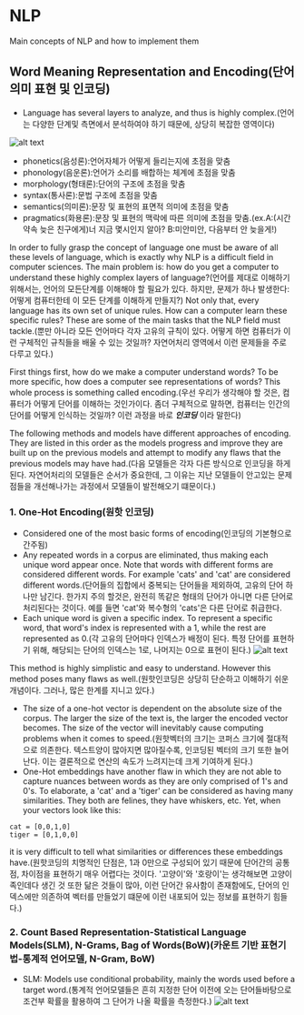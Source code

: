 # NLP
Main concepts of NLP and how to implement them

## Word Meaning Representation and Encoding(단어의미 표현 및 인코딩)
- Language has several layers to analyze, and thus is highly complex.(언어는 다양한 단계및 측면에서 분석하여야 하기 때문에, 상당히 복잡한 영역이다)

![alt text](https://upload.wikimedia.org/wikipedia/commons/7/79/Major_levels_of_linguistic_structure.svg)

- phonetics(음성론):언어자체가 어떻게 들리는지에 초점을 맞춤
- phonology(음운론):언어가 소리를 배합하는 체계에 초점을 맞춤
- morphology(형태론):단어의 구조에 초점을 맞춤
- syntax(통사론):문법 구조에 초점을 맞춤
- semantics(의미론):문장 및 표현의 표면적 의미에 초점을 맞춤
- pragmatics(화용론):문장 및 표현의 맥락에 따른 의미에 초점을 맞춤.(ex.A:(시간약속 늦은 친구에게)너 지금 몇시인지 알아? B:미안미안, 다음부터 안 늦을게!)

In order to fully grasp the concept of language one must be aware of all these levels of language, which is exactly why NLP is a difficult field in computer sciences. The main problem is: how do you get a computer to understand these highly complex layers of language?(언어를 제대로 이해하기 위해서는, 언어의 모든단계를 이해해야 할 필요가 있다. 하지만, 문제가 하나 발생한다: 어떻게 컴퓨터한테 이 모든 단계를 이해하게 만들지?)
Not only that, every language has its own set of unique rules. How can a computer learn these specific rules? These are some of the main tasks that the NLP field must tackle.(뿐만 아니라 모든 언어마다 각자 고유의 규칙이 있다. 어떻게 하면 컴퓨터가 이런 구체적인 규칙들을 배울 수 있는 것일까? 자연어처리 영역에서 이런 문제들을 주로 다루고 있다.)

First things first, how do we make a computer understand words? To be more specific, how does a computer see representations of words? This whole process is something called encoding.(우선 우리가 생각해야 할 것은, 컴퓨터가 어떻게 단어를 이해하는 것인가이다. 좀더 구체적으로 말하면, 컴퓨터는 인간의 단어를 어떻게 인식하는 것일까? 이런 과정을 바로 ***인코딩*** 이라 말한다)

The following methods and models have different approaches of encoding. They are listed in this order as the models progress and improve they are built up on the previous models and attempt to modify any flaws that the previous models may have had.(다음 모델들은 각자 다른 방식으로 인코딩을 하게 된다. 자연어처리의 모델들은 순서가 중요한데, 그 이유는 지난 모델들이 안고있는 문제점들을 개선해나가는 과정에서 모델들이 발전해오기 떄문이다.)

### 1. One-Hot Encoding(원핫 인코딩)
- Considered one of the most basic forms of encoding(인코딩의 기본형으로 간주됨)
- Any repeated words in a corpus are eliminated, thus making each unique word appear once. Note that words with different forms are considered different words. For example 'cats' and 'cat' are considered different words.(단어들의 집합에서 중복되는 단어들을 제외하여, 고유의 단어 하나만 남긴다. 한가지 주의 할것은, 완전히 똑같은 형태의 단어가 아니면 다른 단어로 처리된다는 것이다. 예를 들면 'cat'와 복수형의 'cats'은 다른 단어로 취급한다.
- Each unique word is given a specific index. To represent a specific word, that word's index is represented with a 1, while the rest are represented as 0.(각 고유의 단어마다 인덱스가 배정이 된다. 특정 단어를 표현하기 위해, 해당되는 단어의 인덱스는 1로, 나머지는 0으로 표현이 된다.)
![alt text](https://miro.medium.com/max/674/1*9ZuDXoc2ek-GfHE2esty5A.png)

This method is highly simplistic and easy to understand. However this method poses many flaws as well.(원핫인코딩은 상당히 단순하고 이해하기 쉬운 개념이다. 그러나, 많은 한계를 지니고 있다.)

- The size of a one-hot vector is dependent on the absolute size of the corpus. The larger the size of the text is, the larger the encoded vector becomes. The size of the vector will inevitably cause computing problems when it comes to speed.(원핫벡터의 크기는 코퍼스 크기에 절대적으로 의존한다. 텍스트양이 많아지면 많아질수록, 인코딩된 벡터의 크기 또한 늘어난다. 이는 결론적으로 연산의 속도가 느려지는데 크게 기여하게 된다.)
- One-Hot embeddings have another flaw in which they are not able to capture nuances between words as they are only comprised of 1's and 0's. To elaborate, a 'cat' and a 'tiger' can be considered as having many similarities. They both are felines, they have whiskers, etc. Yet, when your vectors look like this:
```
cat = [0,0,1,0]
tiger = [0,1,0,0]
```
it is very difficult to tell what similarities or differences these embeddings have.(원핫코딩의 치명적인 단점은, 1과 0만으로 구성되어 있기 때문에 단어간의 공통점, 차이점을 표현하기 매우 어렵다는 것이다. '고양이'와 '호랑이'는 생각해보면 고양이족인데다 생긴 것 또한 닮은 것들이 많아, 이런 단어간 유사함이 존재함에도, 단어의 인덱스에만 의존하여 벡터를 만들었기 떄문에 이런 내포되어 있는 정보를 표현하기 힘들다.)

### 2. Count Based Representation-Statistical Language Models(SLM), N-Grams, Bag of Words(BoW)(카운트 기반 표현기법-통계적 언어모델, N-Gram, BoW)
- SLM: Models use conditional probability, mainly the words used before a target word.(통계적 언어모델들은 흔히 지정한 단어 이전에 오는 단어들바탕으로 조건부 확률을 활용하여 그 단어가 나올 확률을 측정한다.)
![alt text](https://yqintl.alicdn.com/b52c26fcd63d66b48698decdcf1aad81ac8b5805.png)





